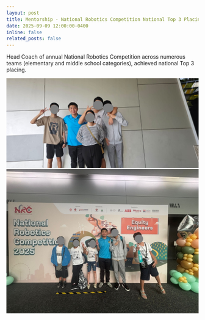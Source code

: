 ```yaml
---
layout: post
title: Mentorship - National Robotics Competition National Top 3 Placing
date: 2025-09-09 12:00:00-0400
inline: false
related_posts: false
---
```


Head Coach of annual National Robotics Competition across numerous teams (elementary and middle school categories), achieved national Top 3 placing.

![img_1](assets\img\nrc_1.jpg)
![img_2](assets\img\nrc_2.jpg)